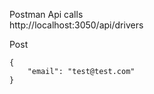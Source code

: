 Postman Api calls    
http://localhost:3050/api/drivers   

Post   
```
{
	"email": "test@test.com"
}
```
